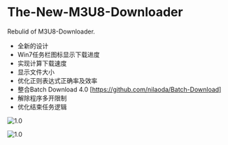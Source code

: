 # The-New-M3U8-Downloader
Rebulid of M3U8-Downloader.  

* 全新的设计  
* Win7任务栏图标显示下载进度   
* 实现计算下载速度  
* 显示文件大小  
* 优化正则表达式正确率及效率  
* 整合Batch Download 4.0 [https://github.com/nilaoda/Batch-Download]
* 解除程序多开限制  
* 优化结束任务逻辑  

![1.0](http://i1.piimg.com/567571/6e7c4ee133502375.png)

![1.0](http://i1.piimg.com/567571/5f60deb57631486f.png)
